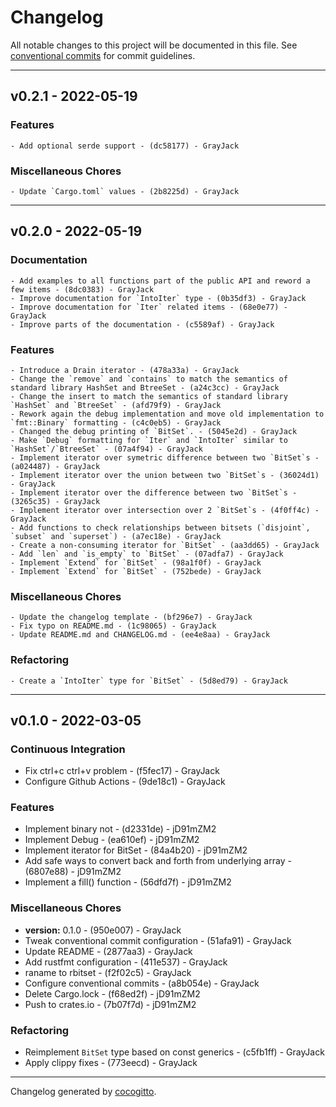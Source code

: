# Changelog
All notable changes to this project will be documented in this file. See [conventional commits](https://www.conventionalcommits.org/) for commit guidelines.

- - -
## v0.2.1 - 2022-05-19

### Features

    - Add optional serde support - (dc58177) - GrayJack
    
### Miscellaneous Chores

    - Update `Cargo.toml` values - (2b8225d) - GrayJack
    

- - -

## v0.2.0 - 2022-05-19

### Documentation

    - Add examples to all functions part of the public API and reword a few items - (8dc0383) - GrayJack
    - Improve documentation for `IntoIter` type - (0b35df3) - GrayJack
    - Improve documentation for `Iter` related items - (68e0e77) - GrayJack
    - Improve parts of the documentation - (c5589af) - GrayJack
    
### Features

    - Introduce a Drain iterator - (478a33a) - GrayJack
    - Change the `remove` and `contains` to match the semantics of standard library HashSet and BtreeSet - (a24c3cc) - GrayJack
    - Change the insert to match the semantics of standard library `HashSet` and `BtreeSet` - (afd79f9) - GrayJack
    - Rework again the debug implementation and move old implementation to `fmt::Binary` formatting - (c4c0eb5) - GrayJack
    - Changed the debug printing of `BitSet`. - (5045e2d) - GrayJack
    - Make `Debug` formatting for `Iter` and `IntoIter` similar to `HashSet`/`BtreeSet` - (07a4f94) - GrayJack
    - Implement iterator over symetric difference between two `BitSet`s - (a024487) - GrayJack
    - Implement iterator over the union between two `BitSet`s - (36024d1) - GrayJack
    - Implement iterator over the difference between two `BitSet`s - (3265c35) - GrayJack
    - Implement iterator over intersection over 2 `BitSet`s - (4f0ff4c) - GrayJack
    - Add functions to check relationships between bitsets (`disjoint`, `subset` and `superset`) - (a7ec18e) - GrayJack
    - Create a non-consuming iterator for `BitSet` - (aa3dd65) - GrayJack
    - Add `len` and `is_empty` to `BitSet` - (07adfa7) - GrayJack
    - Implement `Extend` for `BitSet` - (98a1f0f) - GrayJack
    - Implement `Extend` for `BitSet` - (752bede) - GrayJack
    
### Miscellaneous Chores

    - Update the changelog template - (bf296e7) - GrayJack
    - Fix typo on README.md - (1c98065) - GrayJack
    - Update README.md and CHANGELOG.md - (ee4e8aa) - GrayJack
    
### Refactoring

    - Create a `IntoIter` type for `BitSet` - (5d8ed79) - GrayJack
    

- - -

## v0.1.0 - 2022-03-05
### Continuous Integration
- Fix ctrl+c ctrl+v problem - (f5fec17) - GrayJack
- Configure Github Actions - (9de18c1) - GrayJack
### Features
- Implement binary not - (d2331de) - jD91mZM2
- Implement Debug - (ea610ef) - jD91mZM2
- Implement iterator for BitSet - (84a4b20) - jD91mZM2
- Add safe ways to convert back and forth from underlying array - (6807e88) - jD91mZM2
- Implement a fill() function - (56dfd7f) - jD91mZM2
### Miscellaneous Chores
- **version:** 0.1.0 - (950e007) - GrayJack
- Tweak conventional commit configuration - (51afa91) - GrayJack
- Update README - (2877aa3) - GrayJack
- Add rustfmt configuration - (411e537) - GrayJack
- raname to rbitset - (f2f02c5) - GrayJack
- Configure conventional commits - (a8b054e) - GrayJack
- Delete Cargo.lock - (f68ed2f) - jD91mZM2
- Push to crates.io - (7b07f7d) - jD91mZM2
### Refactoring
- Reimplement `BitSet` type based on const generics - (c5fb1ff) - GrayJack
- Apply clippy fixes - (773eecd) - GrayJack
- - -

Changelog generated by [cocogitto](https://github.com/cocogitto/cocogitto).
